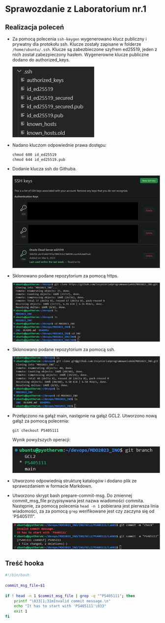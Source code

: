 <h1>Sprawozdanie z Laboratorium nr.1</h1>

<h2>Realizacja poleceń</h2>

* Za pomocą polecenia `ssh-keygen` wygenerowano klucz publiczny i prywatny dla protokołu ssh. Klucze zostały zapisane w folderze `/home/ubuntu/.ssh`. Klucze są zabezbieczone szyfrem ed25519, jeden z nich został zabezpieczony hasłem. Wygenerowne klucze publiczne dodano do authorized_keys. 

    ![alt text](screen_04.jpg)


* Nadano kluczom odpowiednie prawa dostępu: 
    ```
    chmod 600 id_ed25519
    chmod 644 id_ed25519.pub
    ```

* Dodanie klucza ssh do Githuba.

    ![alt text](screen_03.jpg)

* Sklonowano podane repozytorium za pomocą https. 

    ![alt text](screen_01.jpg)

* Sklonowano podane repozytorium za pomocą ssh.

    ![alt text](screen_02.jpg)

* Przełączono na gałąź main, następnie na gałąź GCL2. Utworzono nową gałąź za pomocą polecenia: 
    ```
    git checkout PS405111
    ```
    Wynik powyższych operacji:

    ![alt text](screen_05.jpg)

* Utworzono odpowiednią strukturę katalogów i dodano plik ze sprawozdaniem w formacie Markdown. 

* Utworzono skrypt bash prepare-commit-msg. Do zmiennej commit_msg_file przypisywana jest nazwa wiadomości commita. Następnie, za pomocą polecenia `head -n 1` pobierana jest pierwsza linia wiadomości, za za pomocą `grep` werifikowane jest czy zaczyna się od 'PS405111". 

    ![alt text](screen_06.jpg)


<h2>Treść hooka</h2>

```bash
#!/bin/bash

commit_msg_file=$1

if ! head -n 1 $commit_msg_file | grep -q "^PS405111"; then
    printf "\033[1;31mInvalid commit message.\n"
    echo "It has to start with 'PS405111'\033"
    exit 1
fi

```
